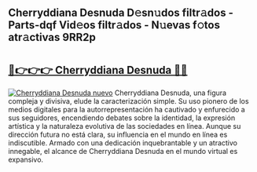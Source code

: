 ## Cherryddiana Desnuda D𝚎sn𝚞dos filtr𝚊dos - Parts-dqf Vid𝚎os filtr𝚊dos - N𝚞evas f𝚘tos atr𝚊ctivas 9RR2p

# <h2><a href="http://mb5u2a.tromn.icu/?c=Cherryddiana+Desnuda">🔗👉👉👉 Cherryddiana Desnuda 🔗🔗</a></h2>

[![Cherryddiana Desnuda nuevo](https://i.imgur.com/pEAQMta.gif)](http://mb5u2a.tromn.icu/?c=Cherryddiana+Desnuda)
Cherryddiana Desnuda, una figura compleja y divisiva, elude la caracterización simple. Su uso pionero de los medios digitales para la autorrepresentación ha cautivado y enfurecido a sus seguidores, encendiendo debates sobre la identidad, la expresión artística y la naturaleza evolutiva de las sociedades en línea. Aunque su dirección futura no está clara, su influencia en el mundo en línea es indiscutible. Armado con una dedicación inquebrantable y un atractivo innegable, el alcance de Cherryddiana Desnuda en el mundo virtual es expansivo.
